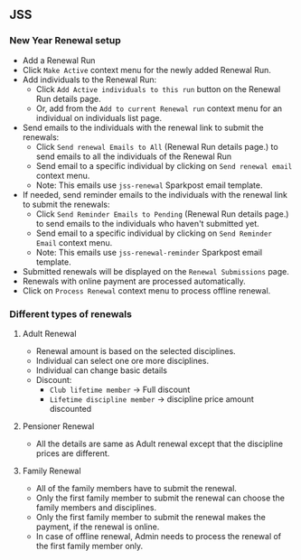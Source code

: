 ## JSS

### New Year Renewal setup
- Add a Renewal Run
- Click `Make Active` context menu for the newly added Renewal Run.
- Add individuals to the Renewal Run:
    - Click `Add Active individuals to this run` button on the Renewal Run details page.
    - Or, add from the `Add to current Renewal run` context menu for an individual on individuals list page.
- Send emails to the individuals with the renewal link to submit the renewals:
    - Click `Send renewal Emails to All` (Renewal Run details page.) to send emails to all the individuals of the Renewal Run
    - Send email to a specific individual by clicking on `Send renewal email` context menu.
    - Note: This emails use `jss-renewal` Sparkpost email template.
- If needed, send reminder emails to the individuals with the renewal link to submit the renewals:
    - Click `Send Reminder Emails to Pending` (Renewal Run details page.) to send emails to the individuals who haven't submitted yet.
    - Send email to a specific individual by clicking on `Send Reminder Email` context menu.
    - Note: This emails use `jss-renewal-reminder` Sparkpost email template.
- Submitted renewals will be displayed on the `Renewal Submissions` page.
- Renewals with online payment are processed automatically.
- Click on `Process Renewal` context menu to process offline renewal.

### Different types of renewals
1. Adult Renewal
    - Renewal amount is based on the selected disciplines.
    - Individual can select one ore more disciplines.
    - Individual can change basic details
    - Discount:
        - `Club lifetime member` -> Full discount
        - `Lifetime discipline member` -> discipline price amount discounted

2. Pensioner Renewal
    - All the details are same as Adult renewal except that the discipline prices are different.

3. Family Renewal
    - All of the family members have to submit the renewal.
    - Only the first family member to submit the renewal can choose the family members and disciplines.
    - Only the first family member to submit the renewal makes the payment, if the renewal is online.
    - In case of offline renewal, Admin needs to process the renewal of the first family member only.